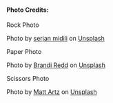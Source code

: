 #### Photo Credits:

Rock Photo

Photo by <a href="https://unsplash.com/@s_midili?utm_source=unsplash&utm_medium=referral&utm_content=creditCopyText">serjan midili</a> on <a href="https://unsplash.com/s/photos/rock?utm_source=unsplash&utm_medium=referral&utm_content=creditCopyText">Unsplash</a>

Paper Photo

Photo by <a href="https://unsplash.com/@brandi1?utm_source=unsplash&utm_medium=referral&utm_content=creditCopyText">Brandi Redd</a> on <a href="https://unsplash.com/s/photos/paper?utm_source=unsplash&utm_medium=referral&utm_content=creditCopyText">Unsplash</a>

Scissors Photo

Photo by <a href="https://unsplash.com/@mattartz?utm_source=unsplash&utm_medium=referral&utm_content=creditCopyText">Matt Artz</a> on <a href="https://unsplash.com/s/photos/scissors?utm_source=unsplash&utm_medium=referral&utm_content=creditCopyText">Unsplash</a>
  
